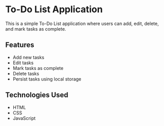 # To-Do List Application

This is a simple To-Do List application where users can add, edit, delete, and mark tasks as complete.

## Features
- Add new tasks
- Edit tasks
- Mark tasks as complete
- Delete tasks
- Persist tasks using local storage

## Technologies Used
- HTML
- CSS 
- JavaScript
